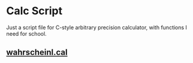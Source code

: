 Calc Script
================================================================================
Just a script file for C-style arbitrary precision calculator, with functions I need for school.

[wahrscheinl.cal](https://github.com/LeiTi34/apcalc_script/blob/master/wahrscheinl.md)
-------------------
